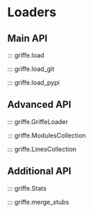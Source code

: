 # Loaders

## **Main API**

::: griffe.load

::: griffe.load_git

::: griffe.load_pypi

## **Advanced API**

::: griffe.GriffeLoader

::: griffe.ModulesCollection

::: griffe.LinesCollection

## **Additional API**

::: griffe.Stats

::: griffe.merge_stubs
